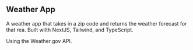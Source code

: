 ## Weather App

A weather app that takes in a zip code and returns the weather forecast for that rea. Built wilth NextJS, Tailwind, and TypeScript. 

Using the Weather.gov API. 